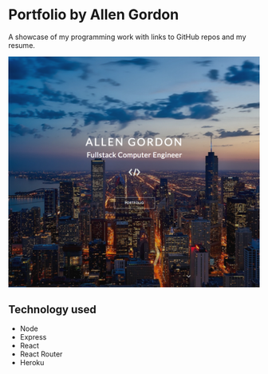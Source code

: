 # Portfolio by Allen Gordon

A showcase of my programming work with links to GitHub repos and my resume.

![screenshot](/Portfolio_Screenshot.png?raw=true "Portfolio")

## Technology used

* Node
* Express
* React
* React Router
* Heroku
